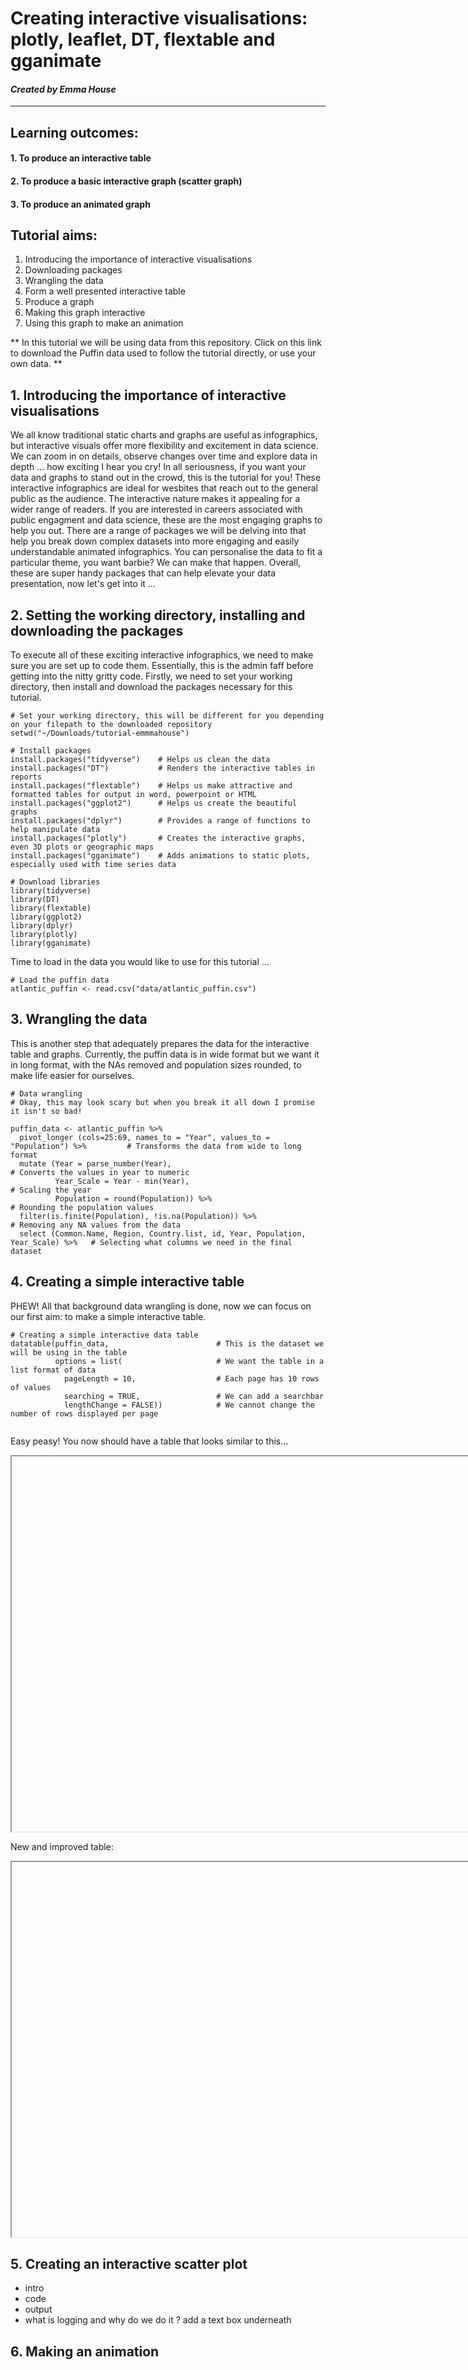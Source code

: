 # Creating interactive visualisations: plotly, leaflet, DT, flextable and gganimate 
#### *Created by Emma House*
---

## Learning outcomes:
#### 1. To produce an interactive table 
#### 2. To produce a basic interactive graph (scatter graph) 
#### 3. To produce an animated graph 

## Tutorial aims: 
1. Introducing the importance of interactive visualisations
2. Downloading packages
3. Wrangling the data
4. Form a well presented interactive table
5. Produce a graph
6. Making this graph interactive
7. Using this graph to make an animation

** In this tutorial we will be using data from this repository. Click on this link to download the Puffin data used to follow the tutorial directly, or use your own data. **

## 1. Introducing the importance of interactive visualisations 
We all know traditional static charts and graphs are useful as infographics, but interactive visuals offer more flexibility and excitement in data science. We can zoom in on details, observe changes over time and explore data in depth ... how exciting I hear you cry! In all seriousness, if you want your data and graphs to stand out in the crowd, this is the tutorial for you! These interactive infographics are ideal for wesbites that reach out to the general public as the audience. The interactive nature makes it appealing for a wider range of readers. If you are interested in careers associated with public engagment and data science, these are the most engaging graphs to help you out. There are a range of packages we will be delving into that help you break down complex datasets into more engaging and easily understandable animated infographics. You can personalise the data to fit a particular theme, you want barbie? We can make that happen.  Overall, these are super handy packages that can help elevate your data presentation, now let's get into it ...

## 2. Setting the working directory, installing and downloading the packages 
To execute all of these exciting interactive infographics, we need to make sure you are set up to code them. Essentially, this is the admin faff before getting into the nitty gritty code. Firstly, we need to set your working directory, then install and download the packages necessary for this tutorial. 

```
# Set your working directory, this will be different for you depending on your filepath to the downloaded repository 
setwd("~/Downloads/tutorial-emmmahouse")

# Install packages 
install.packages("tidyverse")    # Helps us clean the data
install.packages("DT")           # Renders the interactive tables in reports 
install.packages("flextable")    # Helps us make attractive and formatted tables for output in word, powerpoint or HTML 
install.packages("ggplot2")      # Helps us create the beautiful graphs
install.packages("dplyr")        # Provides a range of functions to help manipulate data
install.packages("plotly")       # Creates the interactive graphs, even 3D plots or geographic maps
install.packages("gganimate")    # Adds animations to static plots, especially used with time series data

# Download libraries 
library(tidyverse)
library(DT)
library(flextable)
library(ggplot2)
library(dplyr)
library(plotly)
library(gganimate) 
```
Time to load in the data you would like to use for this tutorial ...
```
# Load the puffin data 
atlantic_puffin <- read.csv("data/atlantic_puffin.csv")
```

## 3. Wrangling the data
This is another step that adequately prepares the data for the interactive table and graphs. Currently, the puffin data is in wide format but we want it in long format, with the NAs removed and population sizes rounded, to make life easier for ourselves.  
```
# Data wrangling  
# Okay, this may look scary but when you break it all down I promise it isn't so bad!

puffin_data <- atlantic_puffin %>% 
  pivot_longer (cols=25:69, names_to = "Year", values_to = "Population") %>%         # Transforms the data from wide to long format 
  mutate (Year = parse_number(Year),                                                 # Converts the values in year to numeric                    
          Year_Scale = Year - min(Year),                                             # Scaling the year 
          Population = round(Population)) %>%                                        # Rounding the population values
  filter(is.finite(Population), !is.na(Population)) %>%                              # Removing any NA values from the data
  select (Common.Name, Region, Country.list, id, Year, Population, Year_Scale) %>%   # Selecting what columns we need in the final dataset

```

## 4. Creating a simple interactive table
PHEW! All that background data wrangling is done, now we can focus on our first aim: to make a simple interactive table. 

```
# Creating a simple interactive data table 
datatable(puffin_data,                        # This is the dataset we will be using in the table
          options = list(                     # We want the table in a list format of data
            pageLength = 10,                  # Each page has 10 rows of values
            searching = TRUE,                 # We can add a searchbar
            lengthChange = FALSE))            # We cannot change the number of rows displayed per page
 

```
Easy peasy! You now should have a table that looks similar to this...

<iframe "figures/interactive_table.html" ="https://github.com/EdDataScienceEES/tutorial-emmmahouse/blob/master/figures/interactive_table.html" width = "800" height = "600"></iframe>




New and improved table:

<iframe "figures/improved_interactive_table" ="https://github.com/EdDataScienceEES/tutorial-emmmahouse/blob/master/figures/improved_interactive_table.html" width = "800" height = "600"></iframe>


## 5. Creating an interactive scatter plot

- intro
- code
- output
- what is logging and why do we do it ? add a text box underneath

## 6. Making an animation 

